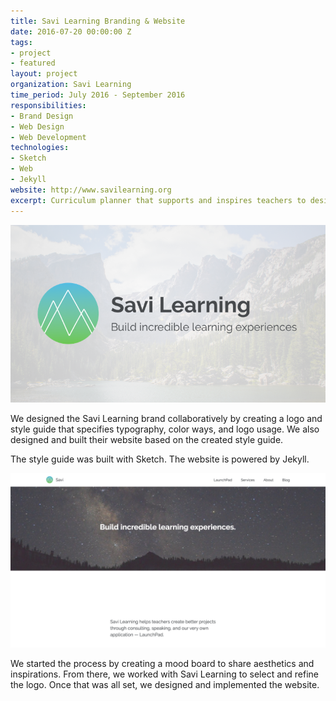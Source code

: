 ```yaml
---
title: Savi Learning Branding & Website
date: 2016-07-20 00:00:00 Z
tags:
- project
- featured
layout: project
organization: Savi Learning
time_period: July 2016 - September 2016
responsibilities:
- Brand Design
- Web Design
- Web Development
technologies:
- Sketch
- Web
- Jekyll
website: http://www.savilearning.org
excerpt: Curriculum planner that supports and inspires teachers to design high-quality, personalized learning experiences
---
```


![Savi Learning Logo](/img/projects/savi-learning-branding.png)

We designed the Savi Learning brand collaboratively by creating a logo and style guide that specifies typography, color ways, and logo usage. We also designed and built their website based on the created style guide.

The style guide was built with Sketch. The website is powered by Jekyll.

![Savi Learning Website](/img/projects/savi-learning-website.png)

We started the process by creating a mood board to share aesthetics and inspirations. From there, we worked with Savi Learning to select and refine the logo. Once that was all set, we designed and implemented the website.

